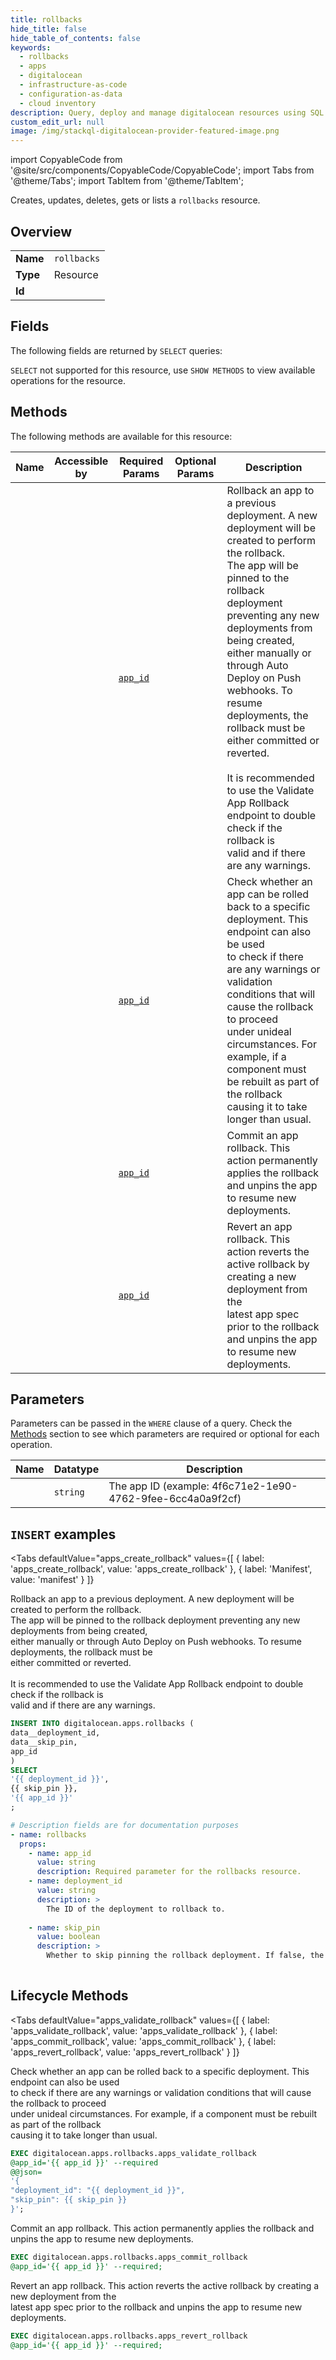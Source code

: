 ```yaml
--- 
title: rollbacks
hide_title: false
hide_table_of_contents: false
keywords:
  - rollbacks
  - apps
  - digitalocean
  - infrastructure-as-code
  - configuration-as-data
  - cloud inventory
description: Query, deploy and manage digitalocean resources using SQL
custom_edit_url: null
image: /img/stackql-digitalocean-provider-featured-image.png
---
```


import CopyableCode from '@site/src/components/CopyableCode/CopyableCode';
import Tabs from '@theme/Tabs';
import TabItem from '@theme/TabItem';

Creates, updates, deletes, gets or lists a <code>rollbacks</code> resource.

## Overview
<table><tbody>
<tr><td><b>Name</b></td><td><code>rollbacks</code></td></tr>
<tr><td><b>Type</b></td><td>Resource</td></tr>
<tr><td><b>Id</b></td><td><CopyableCode code="digitalocean.apps.rollbacks" /></td></tr>
</tbody></table>

## Fields

The following fields are returned by `SELECT` queries:

`SELECT` not supported for this resource, use `SHOW METHODS` to view available operations for the resource.


## Methods

The following methods are available for this resource:

<table>
<thead>
    <tr>
    <th>Name</th>
    <th>Accessible by</th>
    <th>Required Params</th>
    <th>Optional Params</th>
    <th>Description</th>
    </tr>
</thead>
<tbody>
<tr>
    <td><a href="#apps_create_rollback"><CopyableCode code="apps_create_rollback" /></a></td>
    <td><CopyableCode code="insert" /></td>
    <td><a href="#parameter-app_id"><code>app_id</code></a></td>
    <td></td>
    <td>Rollback an app to a previous deployment. A new deployment will be created to perform the rollback.<br />The app will be pinned to the rollback deployment preventing any new deployments from being created,<br />either manually or through Auto Deploy on Push webhooks. To resume deployments, the rollback must be<br />either committed or reverted.<br /><br />It is recommended to use the Validate App Rollback endpoint to double check if the rollback is<br />valid and if there are any warnings.<br /></td>
</tr>
<tr>
    <td><a href="#apps_validate_rollback"><CopyableCode code="apps_validate_rollback" /></a></td>
    <td><CopyableCode code="exec" /></td>
    <td><a href="#parameter-app_id"><code>app_id</code></a></td>
    <td></td>
    <td>Check whether an app can be rolled back to a specific deployment. This endpoint can also be used<br />to check if there are any warnings or validation conditions that will cause the rollback to proceed<br />under unideal circumstances. For example, if a component must be rebuilt as part of the rollback<br />causing it to take longer than usual.<br /></td>
</tr>
<tr>
    <td><a href="#apps_commit_rollback"><CopyableCode code="apps_commit_rollback" /></a></td>
    <td><CopyableCode code="exec" /></td>
    <td><a href="#parameter-app_id"><code>app_id</code></a></td>
    <td></td>
    <td>Commit an app rollback. This action permanently applies the rollback and unpins the app to resume new deployments.<br /></td>
</tr>
<tr>
    <td><a href="#apps_revert_rollback"><CopyableCode code="apps_revert_rollback" /></a></td>
    <td><CopyableCode code="exec" /></td>
    <td><a href="#parameter-app_id"><code>app_id</code></a></td>
    <td></td>
    <td>Revert an app rollback. This action reverts the active rollback by creating a new deployment from the<br />latest app spec prior to the rollback and unpins the app to resume new deployments.<br /></td>
</tr>
</tbody>
</table>

## Parameters

Parameters can be passed in the `WHERE` clause of a query. Check the [Methods](#methods) section to see which parameters are required or optional for each operation.

<table>
<thead>
    <tr>
    <th>Name</th>
    <th>Datatype</th>
    <th>Description</th>
    </tr>
</thead>
<tbody>
<tr id="parameter-app_id">
    <td><CopyableCode code="app_id" /></td>
    <td><code>string</code></td>
    <td>The app ID (example: 4f6c71e2-1e90-4762-9fee-6cc4a0a9f2cf)</td>
</tr>
</tbody>
</table>

## `INSERT` examples

<Tabs
    defaultValue="apps_create_rollback"
    values={[
        { label: 'apps_create_rollback', value: 'apps_create_rollback' },
        { label: 'Manifest', value: 'manifest' }
    ]}
>
<TabItem value="apps_create_rollback">

Rollback an app to a previous deployment. A new deployment will be created to perform the rollback.<br />The app will be pinned to the rollback deployment preventing any new deployments from being created,<br />either manually or through Auto Deploy on Push webhooks. To resume deployments, the rollback must be<br />either committed or reverted.<br /><br />It is recommended to use the Validate App Rollback endpoint to double check if the rollback is<br />valid and if there are any warnings.<br />

```sql
INSERT INTO digitalocean.apps.rollbacks (
data__deployment_id,
data__skip_pin,
app_id
)
SELECT 
'{{ deployment_id }}',
{{ skip_pin }},
'{{ app_id }}'
;
```
</TabItem>
<TabItem value="manifest">

```yaml
# Description fields are for documentation purposes
- name: rollbacks
  props:
    - name: app_id
      value: string
      description: Required parameter for the rollbacks resource.
    - name: deployment_id
      value: string
      description: >
        The ID of the deployment to rollback to.
        
    - name: skip_pin
      value: boolean
      description: >
        Whether to skip pinning the rollback deployment. If false, the rollback deployment will be pinned and any new deployments including Auto Deploy on Push hooks will be disabled until the rollback is either manually committed or reverted via the CommitAppRollback or RevertAppRollback endpoints respectively. If true, the rollback will be immediately committed and the app will remain unpinned.
        
```
</TabItem>
</Tabs>


## Lifecycle Methods

<Tabs
    defaultValue="apps_validate_rollback"
    values={[
        { label: 'apps_validate_rollback', value: 'apps_validate_rollback' },
        { label: 'apps_commit_rollback', value: 'apps_commit_rollback' },
        { label: 'apps_revert_rollback', value: 'apps_revert_rollback' }
    ]}
>
<TabItem value="apps_validate_rollback">

Check whether an app can be rolled back to a specific deployment. This endpoint can also be used<br />to check if there are any warnings or validation conditions that will cause the rollback to proceed<br />under unideal circumstances. For example, if a component must be rebuilt as part of the rollback<br />causing it to take longer than usual.<br />

```sql
EXEC digitalocean.apps.rollbacks.apps_validate_rollback 
@app_id='{{ app_id }}' --required 
@@json=
'{
"deployment_id": "{{ deployment_id }}", 
"skip_pin": {{ skip_pin }}
}';
```
</TabItem>
<TabItem value="apps_commit_rollback">

Commit an app rollback. This action permanently applies the rollback and unpins the app to resume new deployments.<br />

```sql
EXEC digitalocean.apps.rollbacks.apps_commit_rollback 
@app_id='{{ app_id }}' --required;
```
</TabItem>
<TabItem value="apps_revert_rollback">

Revert an app rollback. This action reverts the active rollback by creating a new deployment from the<br />latest app spec prior to the rollback and unpins the app to resume new deployments.<br />

```sql
EXEC digitalocean.apps.rollbacks.apps_revert_rollback 
@app_id='{{ app_id }}' --required;
```
</TabItem>
</Tabs>
